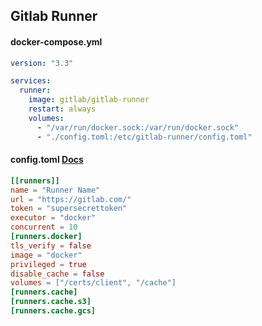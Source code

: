 ## Gitlab Runner

#### docker-compose.yml

```yaml
version: "3.3"

services:
  runner:
    image: gitlab/gitlab-runner
    restart: always
    volumes:
      - "/var/run/docker.sock:/var/run/docker.sock"
      - "./config.toml:/etc/gitlab-runner/config.toml"
```

#### config.toml [**Docs**](https://docs.gitlab.com/runner/configuration/advanced-configuration.html)

```toml
[[runners]]
name = "Runner Name"
url = "https://gitlab.com/"
token = "supersecrettoken"
executor = "docker"
concurrent = 10
[runners.docker]
tls_verify = false
image = "docker"
privileged = true
disable_cache = false
volumes = ["/certs/client", "/cache"]
[runners.cache]
[runners.cache.s3]
[runners.cache.gcs]
```
